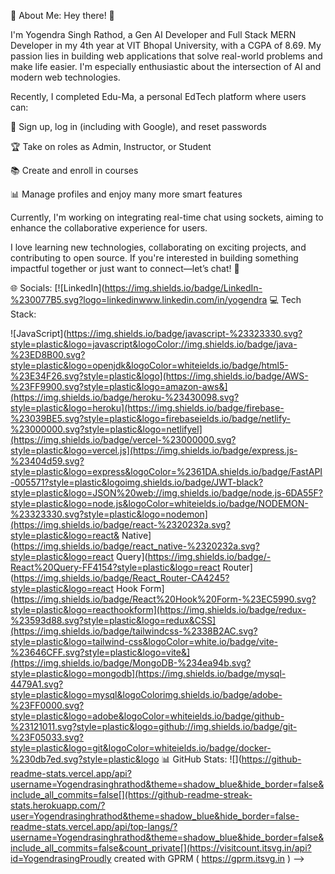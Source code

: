 💫 About Me:
Hey there! 👋

I'm Yogendra Singh Rathod, a Gen AI Developer and Full Stack MERN Developer in my 4th year at VIT Bhopal University, with a CGPA of 8.69. My passion lies in building web applications that solve real-world problems and make life easier. I'm especially enthusiastic about the intersection of AI and modern web technologies.

Recently, I completed Edu-Ma, a personal EdTech platform where users can:

🔐 Sign up, log in (including with Google), and reset passwords

🏆 Take on roles as Admin, Instructor, or Student

📚 Create and enroll in courses

📊 Manage profiles and enjoy many more smart features

Currently, I'm working on integrating real-time chat using sockets, aiming to enhance the collaborative experience for users.

I love learning new technologies, collaborating on exciting projects, and contributing to open source. If you're interested in building something impactful together or just want to connect—let’s chat! 🚀

🌐 Socials:
[![LinkedIn](https://img.shields.io/badge/LinkedIn-%230077B5.svg?logo=linkedinwww.linkedin.com/in/yogendra 💻 Tech Stack:

![JavaScript](https://img.shields.io/badge/javascript-%23323330.svg?style=plastic&logo=javascript&logoColor://img.shields.io/badge/java-%23ED8B00.svg?style=plastic&logo=openjdk&logoColor=whiteields.io/badge/html5-%23E34F26.svg?style=plastic&logo](https://img.shields.io/badge/AWS-%23FF9900.svg?style=plastic&logo=amazon-aws&](https://img.shields.io/badge/heroku-%23430098.svg?style=plastic&logo=heroku](https://img.shields.io/badge/firebase-%23039BE5.svg?style=plastic&logo=firebaseields.io/badge/netlify-%23000000.svg?style=plastic&logo=netlifyel](https://img.shields.io/badge/vercel-%23000000.svg?style=plastic&logo=vercel.js](https://img.shields.io/badge/express.js-%23404d59.svg?style=plastic&logo=express&logoColor=%2361DA.shields.io/badge/FastAPI-005571?style=plastic&logoimg.shields.io/badge/JWT-black?style=plastic&logo=JSON%20web://img.shields.io/badge/node.js-6DA55F?style=plastic&logo=node.js&logoColor=whiteields.io/badge/NODEMON-%23323330.svg?style=plastic&logo=nodemon](https://img.shields.io/badge/react-%2320232a.svg?style=plastic&logo=react& Native](https://img.shields.io/badge/react_native-%2320232a.svg?style=plastic&logo=react Query](https://img.shields.io/badge/-React%20Query-FF4154?style=plastic&logo=react Router](https://img.shields.io/badge/React_Router-CA4245?style=plastic&logo=react Hook Form](https://img.shields.io/badge/React%20Hook%20Form-%23EC5990.svg?style=plastic&logo=reacthookform](https://img.shields.io/badge/redux-%23593d88.svg?style=plastic&logo=redux&CSS](https://img.shields.io/badge/tailwindcss-%2338B2AC.svg?style=plastic&logo=tailwind-css&logoColor=white.io/badge/vite-%23646CFF.svg?style=plastic&logo=vite&](https://img.shields.io/badge/MongoDB-%234ea94b.svg?style=plastic&logo=mongodb](https://img.shields.io/badge/mysql-4479A1.svg?style=plastic&logo=mysql&logoColorimg.shields.io/badge/adobe-%23FF0000.svg?style=plastic&logo=adobe&logoColor=whiteields.io/badge/github-%23121011.svg?style=plastic&logo=github://img.shields.io/badge/git-%23F05033.svg?style=plastic&logo=git&logoColor=whiteields.io/badge/docker-%230db7ed.svg?style=plastic&logo 📊 GitHub Stats:
![](https://github-readme-stats.vercel.app/api?username=Yogendrasinghrathod&theme=shadow_blue&hide_border=false&include_all_commits=false[](https://github-readme-streak-stats.herokuapp.com/?user=Yogendrasinghrathod&theme=shadow_blue&hide_border=false-readme-stats.vercel.app/api/top-langs/?username=Yogendrasinghrathod&theme=shadow_blue&hide_border=false&include_all_commits=false&count_private[](https://visitcount.itsvg.in/api?id=YogendrasingProudly created with GPRM ( https://gprm.itsvg.in ) -->
